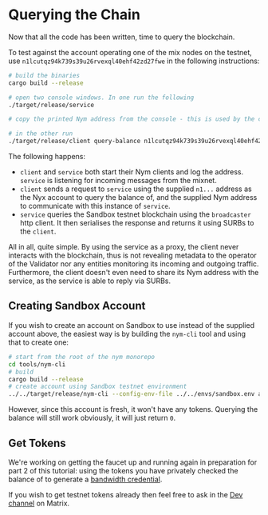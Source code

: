 # Querying the Chain
Now that all the code has been written, time to query the blockchain.

To test against the account operating one of the mix nodes on the testnet, use `n1lcutqz94k739s39u26rvexql40ehf42zd27fwe` in the following instructions:

```sh
# build the binaries
cargo build --release

# open two console windows. In one run the following
./target/release/service

# copy the printed Nym address from the console - this is used by the client when running the chain query

# in the other run
./target/release/client query-balance n1lcutqz94k739s39u26rvexql40ehf42zd27fwe <SERVICE_ADDRESS_FROM_CLIPBOARD>
```

The following happens:
* `client` and `service` both start their Nym clients and log the address. `service` is listening for incoming messages from the mixnet.
* `client` sends a request to `service` using the supplied `n1...` address as the Nyx account to query the balance of, and the supplied Nym address to communicate with this instance of `service`.
* `service` queries the Sandbox testnet blockchain using the `broadcaster` http client. It then serialises the response and returns it using SURBs to the `client`.

All in all, quite simple. By using the service as a proxy, the client never interacts with the blockchain, thus is not revealing metadata to the operator of the Validator nor any entities monitoring its incoming and outgoing traffic. Furthermore, the client doesn't even need to share its Nym address with the service, as the service is able to reply via SURBs.

## Creating Sandbox Account
If you wish to create an account on Sandbox to use instead of the supplied account above, the easiest way is by building the `nym-cli` tool and using that to create one:

```sh
# start from the root of the nym monorepo
cd tools/nym-cli
# build
cargo build --release
# create account using Sandbox testnet environment
../../target/release/nym-cli --config-env-file ../../envs/sandbox.env account create
```

However, since this account is fresh, it won't have any tokens. Querying the balance will still work obviously, it will just return `0`.

## Get Tokens
We're working on getting the faucet up and running again in preparation for part 2 of this tutorial: using the tokens you have privately checked the balance of to generate a [bandwidth credential](https://nymtech.net/docs/bandwidth-credentials.html).

If you wish to get testnet tokens already then feel free to ask in the [Dev channel](https://matrix.to/#/#dev:nymtech.chat) on Matrix.
